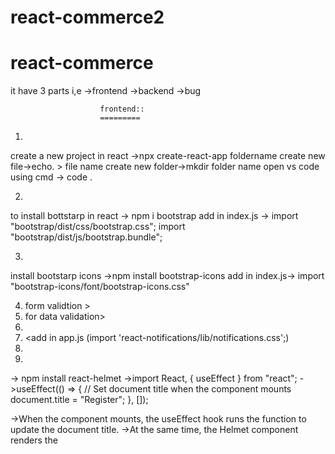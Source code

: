 # react-commerce2


# react-commerce

it have 3 parts i,e 
    ->frontend
    ->backend
    ->bug

                        frontend::
                        =========
1.    <create-react-app foldername>
create a new project in react ->npx create-react-app foldername create new file->echo. > file name create new folder->mkdir folder name open vs code using cmd -> code .

2.   <npm i bootstrap>
to install bottstarp in react -> npm i bootstrap add in index.js -> import "bootstrap/dist/css/bootstrap.css"; import "bootstrap/dist/js/bootstrap.bundle";

3.   <npm install bootstrap-icons>
install bootstarp icons ->npm install bootstrap-icons add in index.js-> import "bootstrap-icons/font/bootstrap-icons.css"

4.  <npm i formik->form validtion >
5.  <npm i yup->for data validation>
6.  <npm i react-notifications>
7.  <add in app.js  (import 'react-notifications/lib/notifications.css';)
8.  <npm install react-helmet>
9.  <to install fontawesome library>

-> npm install react-helmet ->import React, { useEffect } from "react"; ->useEffect(() => { // Set document title when the component mounts document.title = "Register"; }, []);

->When the component mounts, the useEffect hook runs the function to update the document title.
->At the same time, the Helmet component renders the <title> tag with the specified title.
->React Helmet then manages updating the document head with the content of the <Helmet> component.
->This approach ensures that the document title is dynamically updated based on the component being rendered,       
>providing a seamless user experience.

->use of react useffct hook ::In React, useEffect is a hook that can be used to run side effects or manage state changes after 
10. <npm i react-csv> to download csv format in table data
11. <npm install jspdf jspdf-autotable> to download in pdf format
    ->import {jsPDF} from "jspdf";
    ->import 'jspdf-autotable'; import these file otheerwise not downloadable
12. -><npm i reactstrap>
12. -><npm install sweetalert2>
12. -><npm i zxcvbn> (for progress bar(strong password))
13. -><npm install react-hook-form>(for form validation and update purpose)
14. -><npm install chart.js>(for pie chart data shown)
14. -><npm install react-google-recaptcha>(google captch integration) //r..je..u...7...2@gm....c.m  // domain name->localhost 

abstract::
=========
->1st we configure both frontend and and backend.
=>user registered 1st and after that 1st of all we define manually one user have admin thats why they acess admin page .
->and register page validate using formik and yup also registered user shown after successfully submitng form i,e react notifications
->after that we configure how manny user registered shown that shown by admin dynamically
day-4::(addeditregister.jsx)
======
->to show data in tabular format
->export csv download
->pdf format data download
->print data
->searching functionality
->modal data fuctionality and update button inside data shown modal inside form (using react-strap)
->add pagination

day-5::(addeditregister.jsx)
======
->add and show single data using eye icon 
->edit functionality using formik(when click on toggle2 it is open for modal and inside this call onsubmit() function it set values    and   after that  handle submit able to edit the data)
->deleted functionality using sweetalert2
->show all types of notification
->add subadmin
->show password icon functionality
->in registering time data goes to database (password) in hashing format

day-6::
======
->show data in table format(subadmin.jsx)
->eye functionality(subadmin.jsx)
->csv download(subadmin.jsx)
->searching functionality(subadmin.jsx)
day-7::
=======
->update functionalty (using react-form-hook)(subadmin.jsx)
->delete functionality(subadmin.jsx)
->type column role data shown(subadmin.jsx)
->add tracker functionality like if user or admin or subadmin without login they can not acess dashboard or any other page (user dashboard and admin dashboard using session)

day-8::
======
->print page functionality(subadmin.jsx)
->pdf format download(subadmin.jsx)
->remember me functionalty in login page (add email and password store in cookies and expariry time)
->count user,admin,and subadmin shown in admin dashboard
->also data shown in pie chart format

day-9::
======
->update and show category data also edit and update data and delete functionality
->soft delte functionality both adminuser and categories table


day-10::
======
->create cms page (to admin perform all functionality)
->in category and register profile page image inserting
->in categories toggle status on/off

day-10::
======
->add,edit and delete functionality in cmspages
->googgle recaptch integration in register.jsx


day-11::
========
->create products page to add and update and show data 

day-12::
========
lost password functionality and fallback routing
day-13::
========
admin can search using particular date and from date to todate


                             backend::
                             =========

->create a backend folder
    ->inside package.json to write("start":"nodemon server.js")
    ->inside backend to run comand(npm init -y)->to install package.json
    ->inside backend to run command(npm i mysql express nodemon cors)
    ->if mysql not worked to expicitly install(npm install mysql2)
    ->npm i bcrypt (for hashing password using sal and gensalt)
    ->npm i multer (for file uploading)
    ->npm i moment (for date)




                                            bug::
                                            ====
->validation not worked in addeditregister.jsx(update form)
->show user data like(ok,cancel,cross icon) not worked.   (bug fixed successfully!)
->show user data like(ok,cancel,cross icon) not worked.(subadmin.jsx)  (bug fixed successfully!)






<!-- inbuilt changes -->
in dashboard2.jsx  line number 1028 to 1068 comment out
below code

 <!-- {/*<div className="s-skeleton s-skeleton--h-600 s-skeleton--bg-grey">
        <div className="owl-carousel primary-style-1" id="sitemakers-slider">
        <div className="sitemakers-slide sitemakers-slide--1" style={{backgroundImage: `url("./frontend/images/banners/sitemaker-slider-banner-1.png")`}}>
        <div className="container">
              <div className="row">
                <div className="col-12">
                  <div className="slider-content slider-content--animation">
                    <span className="content-span-2 u-c-secondary">10% Off on T-Shirts</span>
                    <a className="shop-now-link btn--e-brand" href="shop-side-version-2.html">SHOP NOW</a></div>
                </div>
              </div>
            </div>
          </div>
          <div className="sitemakers-slide sitemakers-slide--2" style={{backgroundImage: `url("./frontend/images/banners/sitemaker-slider-banner-2.png")`}}>
            <div className="container">
              <div className="row">
                <div className="col-12">
                  <div className="slider-content slider-content--animation">
                    <span className="content-span-2 u-c-secondary">20% Off on T-Shirts</span>
                    <a className="shop-now-link btn--e-brand" href="shop-side-version-2.html">SHOP NOW</a></div>
                </div>
              </div>
            </div>
          </div>
          <div className="sitemakers-slide sitemakers-slide--3" style={{backgroundImage: `url("./frontend/images/banners/sitemaker-slider-banner-3.png")`}}>
            <div className="container">
              <div className="row">
                <div className="col-12">
                  <div className="slider-content slider-content--animation">
                    <span className="content-span-2 u-c-secondary">15% Off on Jackets</span>
                    <a className="shop-now-link btn--e-brand" href="shop-side-version-2.html">SHOP NOW</a></div>
                </div>
              </div>
            </div>
          </div>
        </div>
      </div>*/} -->



2.also change in app.css line number 989
before
.aspect__img {
  position: absolute;
  width: 100%;
  height: 100%; }

  after change
.aspect__img {
  position: relative;
  width: 100%;
  height: 100%; }      

